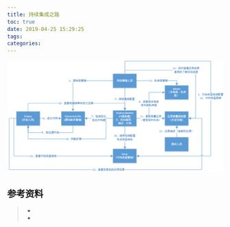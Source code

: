 ```yaml
---
title: 持续集成之路
toc: true
date: 2019-04-25 15:29:25
tags:
categories:
---
```



![devops](持续集成之路/devops.png)


## 参考资料
> - []()
> - []()

